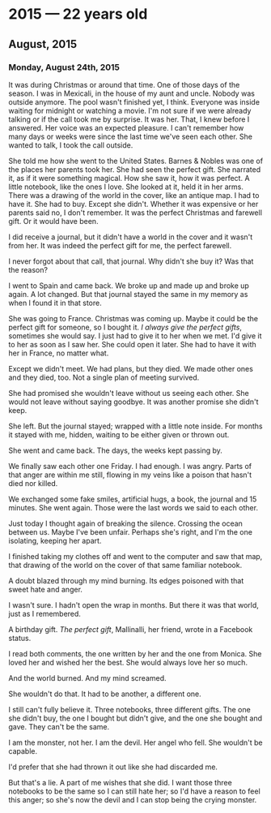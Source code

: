 # 2015 — 22 years old
## August, 2015
### Monday, August 24th, 2015
It was during Christmas or around that time.
One of those days of the season.
I was in Mexicali, in the house of my aunt and uncle.
Nobody was outside anymore.
The pool wasn't finished yet, I think.
Everyone was inside waiting for midnight or watching a movie.
I'm not sure if we were already talking or if the call took me by surprise.
It was her.
That, I knew before I answered.
Her voice was an expected pleasure.
I can't remember how many days or weeks were since the last time we've seen each other.
She wanted to talk, I took the call outside.

She told me how she went to the United States.
Barnes & Nobles was one of the places her parents took her.
She had seen the perfect gift.
She narrated it, as if it were something magical.
How she saw it, how it was perfect.
A little notebook, like the ones I love.
She looked at it, held it in her arms.
There was a drawing of the world in the cover, like an antique map.
I had to have it.
She had to buy.
Except she didn't.
Whether it was expensive or her parents said no, I don't remember.
It was the perfect Christmas and farewell gift.
Or it would have been.

I did receive a journal,
but it didn't have a world in the cover and it wasn't from her.
It was indeed the perfect gift for me,  the perfect farewell.

I never forgot about that call, that journal.
Why didn't she buy it?
Was that the reason?

I went to Spain and came back.
We broke up and made up and broke up again.
A lot changed.
But that journal stayed the same in my memory as when I found it in that store.

She was going to France.
Christmas was coming up.
Maybe it could be the perfect gift for someone, so I bought it.
_I always give the perfect gifts_, sometimes she would say.
I just had to give it to her when we met.
I'd give it to her as soon as I saw her.
She could open it later.
She had to have it with her in France, no matter what.

Except we didn't meet.
We had plans, but they died.
We made other ones and they died, too.
Not a single plan of meeting survived.

She had promised she wouldn't leave without us seeing each other.
She would not leave without saying goodbye.
It was another promise she didn't keep.

She left.
But the journal stayed; wrapped with a little note inside.
For months it stayed with me, hidden, waiting to be either given or thrown out.

She went and came back.
The days, the weeks kept passing by.

We finally saw each other one Friday.
I had enough. I was angry.
Parts of that anger are within me still,
flowing in my veins like a poison that hasn't died nor killed.

We exchanged some fake smiles, artificial hugs, a book, the journal and 15 minutes.
She went again.
Those were the last words we said to each other.

Just today I thought again of breaking the silence.
Crossing the ocean between us.
Maybe I've been unfair.
Perhaps she's right, and I'm the one isolating, keeping her apart.

I finished taking my clothes off and went to the computer and saw that map,
that drawing of the world on the cover of that same familiar notebook.

A doubt blazed through my mind burning.
Its edges poisoned with that sweet hate and anger.

I wasn't sure.
I hadn't open the wrap in months.
But there it was that world, just as I remembered.

A birthday gift.
_The perfect gift_, Mallinalli, her friend, wrote in a Facebook status.

I read both comments, the one written by her and the one from Monica.
She loved her and wished her the best.
She would always love her so much.

And the world burned.
And my mind screamed.

She wouldn't do that.
It had to be another, a different one.

I still can't fully believe it.
Three notebooks, three different gifts.
The one she didn't buy,
the one I bought but didn't give,
and the one she bought and gave.
They can't be the same.

I am the monster, not her.
I am the devil.
Her angel who fell.
She wouldn't be capable.

I'd prefer that she had thrown it out like she had discarded me.

But that's a lie.
A part of me wishes that she did.
I want those three notebooks to be the same so I can still hate her;
so I'd have a reason to feel this anger;
so she's now the devil and I can stop being the crying monster.

